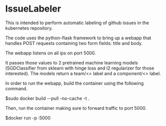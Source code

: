 # IssueLabeler
This is intended to perform automatic labeling of github issues in the
kubernetes repository.

The code uses the python-flask framework to bring up a webapp that handles POST
requests containing two form fields: title and body.  

The webapp listens on all ips on port 5000.

It passes those values to 2 pretrained machine learning models (SGDClassifier
from sklearn with hinge loss and l2 regularizer for those interested).  The
models return a team/<> label and a component/<> label.

In order to run the webapp, build the container using the following command.

$sudo docker build --pull -no-cache -t <choose-image-name> . 

Then, run the container making sure to forward traffic to port 5000.

$docker run -p <port>:5000 <image name>

